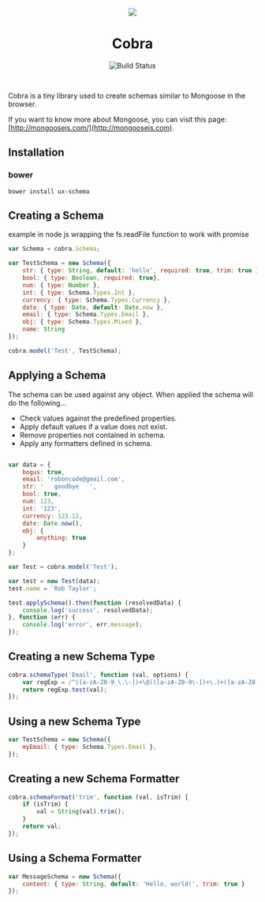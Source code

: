 <div style="text-align:center;padding-bottom:30px"><img src="http://src.sencha.io/120/http://images.clipartof.com/small/100912-Royalty-Free-RF-Clipart-Illustration-Of-A-Glossy-Blue-Cobra-Icon-Logo.jpg" />
<h1>Cobra</h1>
<img src="https://travis-ci.org/webux/ux-schema.svg?branch=master" alt="Build Status">
</div>

Cobra is a tiny library used to create schemas similar to Mongoose in the browser.

If you want to know more about Mongoose, you can visit this page: [http://mongoosejs.com/](http://mongoosejs.com).

## Installation

### bower
```bower install ux-schema```

## Creating a Schema

example in node js wrapping the fs.readFile function to work with promise

```javascript
var Schema = cobra.Schema;

var TestSchema = new Schema({
	str: { type: String, default: 'hello', required: true, trim: true },
    bool: { type: Boolean, required: true},
    num: { type: Number },
    int: { type: Schema.Types.Int },
    currency: { type: Schema.Types.Currency },
    date: { type: Date, default: Date.now },
    email: { type: Schema.Types.Email },
    obj: { type: Schema.Types.Mixed },
    name: String
});

cobra.model('Test', TestSchema);
```

## Applying a Schema

The schema can be used against any object. When applied the schema will do the following...

* Check values against the predefined properties.
* Apply default values if a value does not exist. 
* Remove properties not contained in schema.
* Apply any formatters defined in schema.

```javascript

var data = {
    bogus: true,
    email: 'roboncode@gmail.com',
    str: '   goodbye   ',
    bool: true,
    num: 123,
    int: '123',
    currency: 123.12,
    date: Date.now(),
    obj: {
        anything: true
    }
};

var Test = cobra.model('Test');

var test = new Test(data);
test.name = 'Rob Taylor';

test.applySchema().then(function (resolvedData) {
    console.log('success', resolvedData);
}, function (err) {
    console.log('error', err.message);
});
```

## Creating a new Schema Type

```javascript
cobra.schemaType('Email', function (val, options) {
    var regExp = /^([a-zA-Z0-9_\.\-])+\@(([a-zA-Z0-9\-])+\.)+([a-zA-Z0-9]{2,4})+$/;
    return regExp.test(val);
});
```

## Using a new Schema Type

```javascript
var TestSchema = new Schema({
	myEmail: { type: Schema.Types.Email },
});
```

## Creating a new Schema Formatter

```javascript
cobra.schemaFormat('trim', function (val, isTrim) {
    if (isTrim) {
        val = String(val).trim();
    }
    return val;
});
```

## Using a Schema Formatter

```javascript
var MessageSchema = new Schema({
	content: { type: String, default: 'Hello, world!', trim: true }
});
```
